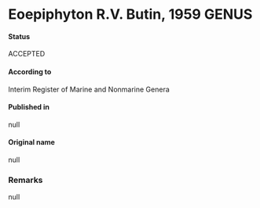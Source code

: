 # Eoepiphyton R.V. Butin, 1959 GENUS

#### Status
ACCEPTED

#### According to
Interim Register of Marine and Nonmarine Genera

#### Published in
null

#### Original name
null

### Remarks
null